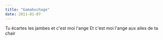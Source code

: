 ```yaml
---
title: "Gamahuchage"
date: 2011-01-07
---
```


Tu écartes les jambes et c'est moi l'ange
Et c'est moi l'ange aux ailes de ta chair
